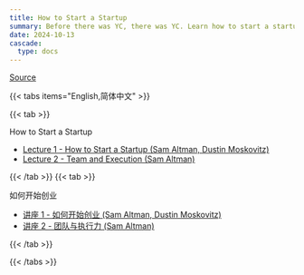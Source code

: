 ```yaml
---
title: How to Start a Startup
summary: Before there was YC, there was YC. Learn how to start a startup with this lecture series from Paul Graham, Sam Altman and the early YC founders and team.
date: 2024-10-13
cascade:
  type: docs
---
```


[Source](https://www.youtube.com/playlist?list=PL5q_lef6zVkaTY_cT1k7qFNF2TidHCe-1)

{{< tabs items="English,简体中文" >}}

{{< tab >}}

How to Start a Startup

- [Lecture 1 - How to Start a Startup (Sam Altman, Dustin Moskovitz)](01-how-to-start-a-startup)
- [Lecture 2 - Team and Execution (Sam Altman)](02-team-and-execution)

{{< /tab >}}
{{< tab >}}

如何开始创业

- [讲座 1 - 如何开始创业 (Sam Altman, Dustin Moskovitz)](01-how-to-start-a-startup)
- [讲座 2 - 团队与执行力 (Sam Altman)](02-team-and-execution)

{{< /tab >}}

{{< /tabs >}}
